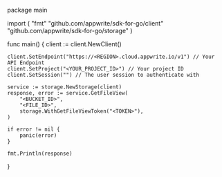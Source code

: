package main

import (
    "fmt"
    "github.com/appwrite/sdk-for-go/client"
    "github.com/appwrite/sdk-for-go/storage"
)

func main() {
    client := client.NewClient()

    client.SetEndpoint("https://<REGION>.cloud.appwrite.io/v1") // Your API Endpoint
    client.SetProject("<YOUR_PROJECT_ID>") // Your project ID
    client.SetSession("") // The user session to authenticate with

    service := storage.NewStorage(client)
    response, error := service.GetFileView(
        "<BUCKET_ID>",
        "<FILE_ID>",
        storage.WithGetFileViewToken("<TOKEN>"),
    )

    if error != nil {
        panic(error)
    }

    fmt.Println(response)
}
